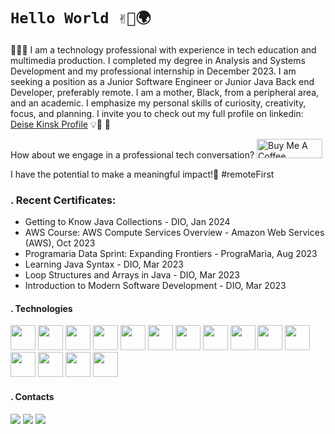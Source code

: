 
# `Hello World ✌🏿🌍`

👩🏾‍💻 I am a technology professional with experience in tech education and multimedia production. I completed my degree in Analysis and Systems Development and my professional internship in December 2023. I am seeking a position as a Junior Software Engineer or Junior Java Back end Developer, preferably remote. I am a mother, Black, from a peripheral area, and an academic. I emphasize my personal skills of curiosity, creativity, focus, and planning. I invite you to check out my full profile on linkedin: [Deise Kinsk Profile](https://www.linkedin.com/in/deise-kinsk-profile) 💡🧠 🚀

How about we engage in a professional tech conversation?  <a href="https://www.buymeacoffee.com/deisekinsk" target="_blank"><img src="https://cdn.buymeacoffee.com/buttons/default-orange.png" alt="Buy Me A Coffee" height="31" width="105"></a>

I have the potential to make a meaningful impact!🎯 #remoteFirst

### . Recent Certificates:
 - Getting to Know Java Collections - DIO, Jan 2024
 - AWS Course: AWS Compute Services Overview - Amazon Web Services (AWS), Oct 2023
 - Programaria Data Sprint: Expanding Frontiers - PrograMaria, Aug 2023
 - Learning Java Syntax - DIO, Mar 2023
 - Loop Structures and Arrays in Java - DIO, Mar 2023
 - Introduction to Modern Software Development - DIO, Mar 2023

#### . Technologies
<img loading="lazy" src="https://cdn.jsdelivr.net/gh/devicons/devicon/icons/java/java-original-wordmark.svg" width="40" height="40"/> <img loading="lazy" src="https://cdn.jsdelivr.net/gh/devicons/devicon/icons/spring/spring-original-wordmark.svg" width="40" height="40"/> <img loading="lazy" src="https://cdn.jsdelivr.net/gh/devicons/devicon/icons/python/python-original-wordmark.svg" width="40" height="40"/> <img loading="lazy" src="https://cdn.jsdelivr.net/gh/devicons/devicon/icons/jupyter/jupyter-original-wordmark.svg" width="40" height="40"/> <img loading="lazy" src="https://cdn.jsdelivr.net/gh/devicons/devicon/icons/javascript/javascript-original.svg" width="40" height="40"/> <img loading="lazy" src="https://cdn.jsdelivr.net/gh/devicons/devicon/icons/react/react-original-wordmark.svg" width="40" height="40"/> <img loading="lazy" src="https://cdn.jsdelivr.net/gh/devicons/devicon/icons/html5/html5-plain-wordmark.svg" width="40" height="40"/>  <img loading="lazy" src="https://cdn.jsdelivr.net/gh/devicons/devicon/icons/css3/css3-plain-wordmark.svg" width="40" height="40"/> <img loading="lazy" src="https://cdn.jsdelivr.net/gh/devicons/devicon/icons/bootstrap/bootstrap-original-wordmark.svg" width="40" height="40"/> <img loading="lazy" src="https://cdn.jsdelivr.net/gh/devicons/devicon/icons/figma/figma-original.svg" width="40" height="40"/>    <img loading="lazy" src="https://cdn.jsdelivr.net/gh/devicons/devicon/icons/mysql/mysql-original-wordmark.svg" width="40" height="40"/> <img loading="lazy" src="https://cdn.jsdelivr.net/gh/devicons/devicon/icons/postgresql/postgresql-original-wordmark.svg" width="40" height="40"/> <img loading="lazy" src="https://cdn.jsdelivr.net/gh/devicons/devicon/icons/sqlite/sqlite-original-wordmark.svg" width="40" height="40"/> <img loading="lazy" src="https://cdn.jsdelivr.net/gh/devicons/devicon/icons/jira/jira-original-wordmark.svg" width="40" height="40"/> <img loading="lazy" src="https://cdn.jsdelivr.net/gh/devicons/devicon/icons/amazonwebservices/amazonwebservices-original-wordmark.svg" width="40" height="40"/> 
          
                    
#### . Contacts
<div>
<a href="https://www.linkedin.com/in/deise-kinsk-profile" target="_blank"><img loading="lazy" src="https://img.shields.io/badge/-LinkedIn-%230077B5?style=for-the-badge&logo=linkedin&logoColor=white" target="_blank"></a>  
 <a href = "mailto:kinsk@msn.com"><img loading="lazy" src="https://img.shields.io/badge/Microsoft_Outlook-0078D4?style=for-the-badge&logo=microsoft-outlook&logoColor=white" target="_blank"></a>
 <a href="https://instagram.com/design_dascoisas/" target="_blank"><img loading="lazy" src="https://img.shields.io/badge/-Instagram-%23E4405F?style=for-the-badge&logo=instagram&logoColor=white" target="_blank"></a>
</div>


<!--
**deisekinsk/deisekinsk** is a ✨ _special_ ✨ repository because its `README.md` (this file) appears on your GitHub profile.

MELHORAR 
<div>
<a href="https://github.com/seu-usuário-aqui">
<img loading="lazy" height="180em" src="https://github-readme-stats.vercel.app/api/top-langs/?username=deisekinsk&layout=compact&langs_count=7&theme=dracula"/>
<img loading="lazy" height="180em" src="https://github-readme-stats.vercel.app/api?username=deisekinsk&show_icons=true&theme=dracula&include_all_commits=true&count_private=true"/>
</div>


Here are some ideas to get you started:

- 🔭 I’m currently working on ...
- 🌱 I’m currently learning ...
- 👯 I’m looking to collaborate on ...
- 🤔 I’m looking for help with ...
- 💬 Ask me about ...
- 📫 How to reach me: ...
- 😄 Pronouns: ...
- ⚡ Fun fact: ...
-->
